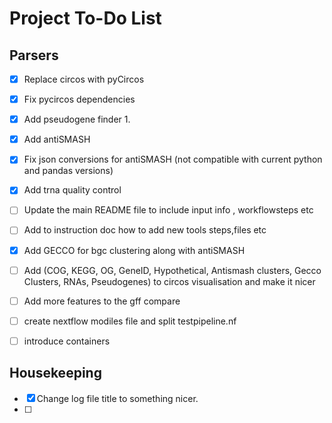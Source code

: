 # Project To-Do List

## Parsers

- [x] Replace circos with pyCircos
- [x] Fix pycircos dependencies
- [x] Add pseudogene finder 1.
- [x] Add antiSMASH
- [x] Fix json conversions for antiSMASH (not compatible with current python and pandas versions)
- [x] Add trna quality control
- [ ] Update the main README file to include input info , workflowsteps etc
- [ ] Add to instruction doc how to add new tools steps,files etc
- [x] Add GECCO for bgc clustering along with antiSMASH 
- [ ] Add (COG, KEGG, OG, GeneID, Hypothetical, Antismash clusters, Gecco Clusters, RNAs, Pseudogenes) to circos visualisation and make it nicer
- [ ] Add more features to the gff compare
- [ ] create nextflow modiles file and split testpipeline.nf
- [ ] introduce containers


## Housekeeping

- [x] Change log file title to something nicer.
- [ ]
